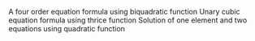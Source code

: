 
A four order equation formula using biquadratic function
Unary cubic equation formula using thrice function
Solution of one element and two equations using quadratic function